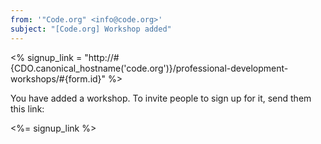 ```yaml
---
from: '"Code.org" <info@code.org>'
subject: "[Code.org] Workshop added"
---
```

<% signup_link = "http://#{CDO.canonical_hostname('code.org')}/professional-development-workshops/#{form.id}" %>

You have added a workshop. To invite people to sign up for it, send them this link:

<%= signup_link %>
